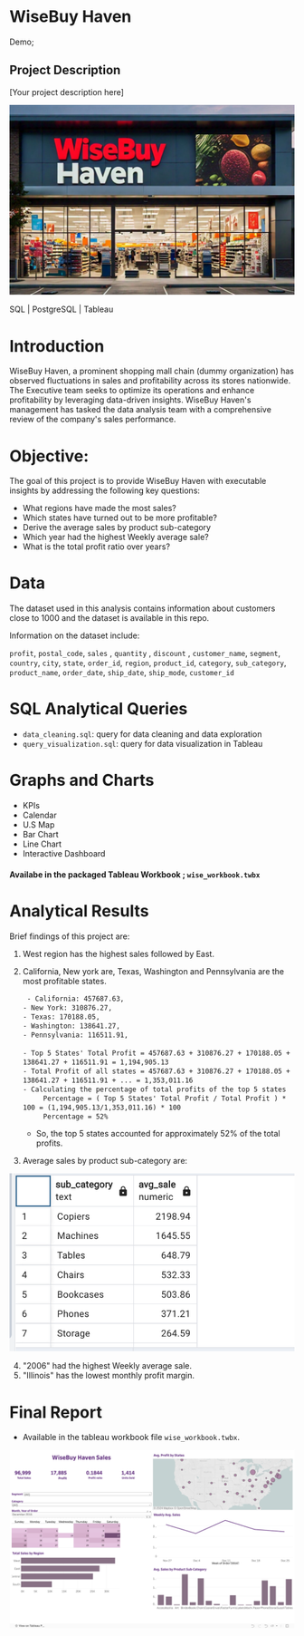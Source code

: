 

# WiseBuy Haven

Demo;



## Project Description

[Your project description here]


![Alt text](images/wise_img.jpg)


SQL | PostgreSQL | Tableau

# Introduction

WiseBuy Haven, a prominent shopping mall chain (dummy organization) has observed fluctuations in sales and profitability across its stores nationwide. The Executive team seeks to optimize its operations and enhance profitability by leveraging data-driven insights.  WiseBuy Haven's management has tasked the data analysis team with a comprehensive review of the company's sales performance.

# Objective:

The goal of this project is to provide WiseBuy Haven with executable insights by addressing the following key questions:

- What regions have made the most sales?
- Which states have turned out to be more profitable?
- Derive the average sales by product sub-category
- Which year had the highest Weekly average sale?
- What is the total profit ratio over years?



# Data

The dataset used in this analysis contains information about customers close to 1000 and the dataset is available in this repo.

Information on the dataset include:

 `profit`, `postal_code`, `sales` , `quantity` , `discount` , `customer_name`, `segment`,
 `country`, `city`, `state`, `order_id`, `region`, `product_id`, `category`, `sub_category`,
 `product_name`, `order_date`, `ship_date`, `ship_mode`, `customer_id`



# SQL Analytical Queries


- `data_cleaning.sql`: query for data cleaning and data exploration
- `query_visualization.sql`: query for data visualization in Tableau


# Graphs and Charts

- KPIs
- Calendar
- U.S Map
- Bar Chart
- Line Chart
- Interactive Dashboard

#### Availabe in the packaged Tableau Workbook ; `wise_workbook.twbx`


# Analytical Results

Brief findings of this project are:
1. West region has the highest sales followed by East.
2. California, New york are, Texas, Washington and Pennsylvania are the most profitable states.

        - California: 457687.63,
       - New York: 310876.27,
       - Texas: 170188.05,
       - Washington: 138641.27,
       - Pennsylvania: 116511.91,

       - Top 5 States' Total Profit = 457687.63 + 310876.27 + 170188.05 + 138641.27 + 116511.91 = 1,194,905.13
       - Total Profit of all states = 457687.63 + 310876.27 + 170188.05 + 138641.27 + 116511.91 + ... = 1,353,011.16
       - Calculating the percentage of total profits of the top 5 states
            Percentage = ( Top 5 States' Total Profit / Total Profit ) * 100 = (1,194,905.13/1,353,011.16) * 100 
            Percentage = 52%
    - So, the top 5 states accounted for approximately 52% of the total profits.
   
4. Average sales by product sub-category are:


![Alt text](images/snap.png)


4. "2006" had the highest Weekly average sale.
5. "Illinois" has the lowest monthly profit margin.


# Final Report

- Available in the tableau workbook file `wise_workbook.twbx`.

![Alt text](images/snap2.png)
